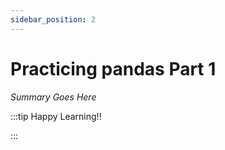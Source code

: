 ```yaml
---
sidebar_position: 2
---
```


# Practicing pandas Part 1

_Summary Goes Here_

:::tip Happy Learning!!

<QuestButton text="Go To Quest" />

:::


